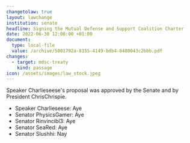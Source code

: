 ```yaml
---
changetolaw: true
layout: lawchange
institution: senate
headline: Signing the Mutual Defense and Support Coalition Charter
date: 2022-06-30 12:00:00 +01:00
document:
  type: local-file
  value: /archive/5001792a-8155-4149-bdb4-8480043c2bbb.pdf
changes:
  - target: mdsc-treaty
    kind: passage
icon: /assets/images/law_stock.jpeg
---
```

Speaker Charlieseese's proposal was approved by the Senate and by President ChrisChrispie.<!--more-->

- Speaker Charlieseese: Aye
- Senator PhysicsGamer: Aye
- Senator Rinvincibl3: Aye
- Senator SeaRed: Aye
- Senator Slushhi: Nay
